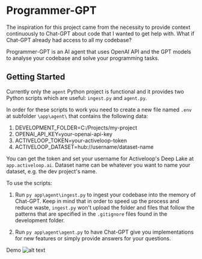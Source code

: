 # Programmer-GPT

The inspiration for this project came from the necessity to provide context continuously to Chat-GPT about code that I wanted to get help with. What if Chat-GPT already had access to all my codebase?

Programmer-GPT is an AI agent that uses OpenAI API and the GPT models to analyse your codebase and solve your programming tasks.

## Getting Started

Currently only the `agent` Python project is functional and it provides two Python scripts which are useful: `ingest.py` and `agent.py`.

In order for these scripts to work you need to create a new file named `.env` at subfolder `\app\agent\` that contains the following data:

1. DEVELOPMENT_FOLDER=C:/Projects/my-project
2. OPENAI_API_KEY=your-openai-api-key
3. ACTIVELOOP_TOKEN=your-activeloop-token
4. ACTIVELOOP_DATASET=hub://username/dataset-name

You can get the token and set your username for Activeloop's Deep Lake at `app.activeloop.ai`.
Dataset name can be whatever you want to name your dataset, e.g. the dev project's name.

To use the scripts:

1. Run `py app\agent\ingest.py` to ingest your codebase into the memory of Chat-GPT. Keep in mind that in order to speed up the process and reduce waste, `ingest.py` won't upload the folder and files that follow the patterns that are specified in the `.gitignore` files found in the development folder.

2. Run `py app\agent\agent.py` to have Chat-GPT give you implementations for new features or simply provide answers for your questions.

Demo
![alt text](https://github.com/lekisti/Programmer-GPT/blob/main/img/demo.png?raw=true)